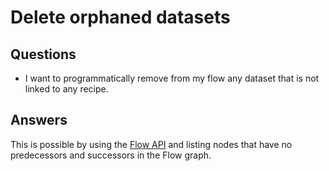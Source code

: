 # Delete orphaned datasets

## Questions
* I want to programmatically remove from my flow any dataset that is not linked to any recipe.

## Answers
This is possible by using the [Flow API](https://doc.dataiku.com/dss/latest/python-api/flow.html) and listing nodes that have no predecessors and successors in the Flow graph.
